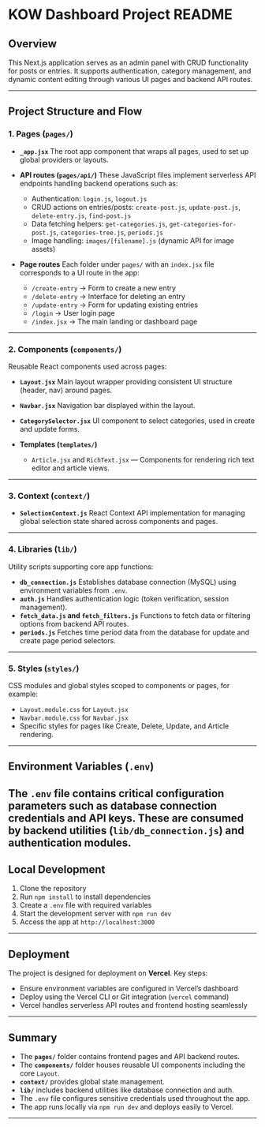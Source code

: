 # KOW Dashboard Project README 

## Overview

This Next.js application serves as an admin panel with CRUD functionality for posts or entries. It supports authentication, category management, and dynamic content editing through various UI pages and backend API routes.

---

## Project Structure and Flow

### 1. **Pages (`pages/`)**

* **`_app.jsx`**
  The root app component that wraps all pages, used to set up global providers or layouts.

* **API routes (`pages/api/`)**
  These JavaScript files implement serverless API endpoints handling backend operations such as:

  * Authentication: `login.js`, `logout.js`
  * CRUD actions on entries/posts: `create-post.js`, `update-post.js`, `delete-entry.js`, `find-post.js`
  * Data fetching helpers: `get-categories.js`, `get-categories-for-post.js`, `categories-tree.js`, `periods.js`
  * Image handling: `images/[filename].js` (dynamic API for image assets)

* **Page routes**
  Each folder under `pages/` with an `index.jsx` file corresponds to a UI route in the app:

  * `/create-entry` → Form to create a new entry
  * `/delete-entry` → Interface for deleting an entry
  * `/update-entry` → Form for updating existing entries
  * `/login` → User login page
  * `/index.jsx` → The main landing or dashboard page

---

### 2. **Components (`components/`)**

Reusable React components used across pages:

* **`Layout.jsx`**
  Main layout wrapper providing consistent UI structure (header, nav) around pages.
* **`Navbar.jsx`**
  Navigation bar displayed within the layout.
* **`CategorySelector.jsx`**
  UI component to select categories, used in create and update forms.
* **Templates (`templates/`)**

  * `Article.jsx` and `RichText.jsx` — Components for rendering rich text editor and article views.

---

### 3. **Context (`context/`)**

* **`SelectionContext.js`**
  React Context API implementation for managing global selection state shared across components and pages.

---

### 4. **Libraries (`lib/`)**

Utility scripts supporting core app functions:

* **`db_connection.js`**
  Establishes database connection (MySQL) using environment variables from `.env`.
* **`auth.js`**
  Handles authentication logic (token verification, session management).
* **`fetch_data.js` and `fetch_filters.js`**
  Functions to fetch data or filtering options from backend API routes.
* **`periods.js`**
  Fetches time period data from the database for update and create page period selectors.

---

### 5. **Styles (`styles/`)**

CSS modules and global styles scoped to components or pages, for example:

* `Layout.module.css` for `Layout.jsx`
* `Navbar.module.css` for `Navbar.jsx`
* Specific styles for pages like Create, Delete, Update, and Article rendering.

---

## Environment Variables (`.env`)

The `.env` file contains critical configuration parameters such as database connection credentials and API keys. These are consumed by backend utilities (`lib/db_connection.js`) and authentication modules.
---

## Local Development

1. Clone the repository
2. Run `npm install` to install dependencies
3. Create a `.env` file with required variables 
4. Start the development server with `npm run dev`
5. Access the app at `http://localhost:3000`
---

## Deployment

The project is designed for deployment on **Vercel**. Key steps:

* Ensure environment variables are configured in Vercel’s dashboard
* Deploy using the Vercel CLI or Git integration (`vercel` command)
* Vercel handles serverless API routes and frontend hosting seamlessly
---

## Summary

* The **`pages/`** folder contains frontend pages and API backend routes.
* The **`components/`** folder houses reusable UI components including the core `Layout`.
* **`context/`** provides global state management.
* **`lib/`** includes backend utilities like database connection and auth.
* The `.env` file configures sensitive credentials used throughout the app.
* The app runs locally via `npm run dev` and deploys easily to Vercel.
---
